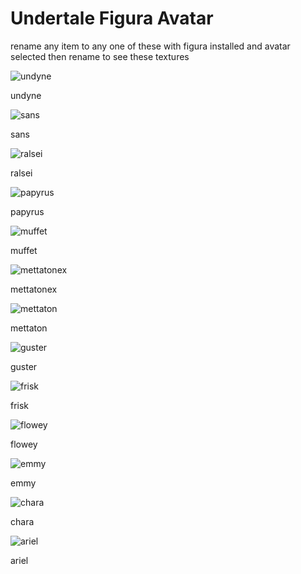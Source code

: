 # Undertale Figura Avatar
rename any item to any one of these with figura installed and avatar selected then rename to see these textures

![undyne](https://github.com/user-attachments/assets/5969884d-d4ba-46fc-9f3b-060614ad539b)

undyne

![sans](https://github.com/user-attachments/assets/6b0618a5-0136-4e35-88cb-be22dce97bf5)

sans

![ralsei](https://github.com/user-attachments/assets/b3931561-642c-4662-bc8c-651c7136b5c9)

ralsei

![papyrus](https://github.com/user-attachments/assets/a3de117d-3d48-4e18-b551-0903199cf271)

papyrus

![muffet](https://github.com/user-attachments/assets/6227c59e-3e1e-43e2-af85-15948d37e263)

muffet

![mettatonex](https://github.com/user-attachments/assets/1fa68346-ec51-498d-a7dc-7f80ec9bfe1a)

mettatonex

![mettaton](https://github.com/user-attachments/assets/7f87f576-dab1-498a-9f07-81aec0e1f301)

mettaton

![guster](https://github.com/user-attachments/assets/66b168a9-c2d1-4416-8a6d-1a6652232076)

guster

![frisk](https://github.com/user-attachments/assets/21222dd2-375c-44f7-bca0-6601dcd1a1f0)

frisk

![flowey](https://github.com/user-attachments/assets/ca7da2b6-0950-4578-b56d-b5faf270831a)

flowey

![emmy](https://github.com/user-attachments/assets/9a816585-ed81-4964-ac22-0139bc5b2a1f)

emmy

![chara](https://github.com/user-attachments/assets/e8f455fa-d967-42e5-9337-6eb55fd442d8)

chara

![ariel](https://github.com/user-attachments/assets/eff10839-10b9-4c40-b677-c900e7b7eb47)

ariel